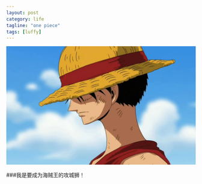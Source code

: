 ```yaml
---
layout: post
category: life
tagline: "one piece"
tags: [luffy]
---
```

![](/assets/images/7702.jpg)

###我是要成为海贼王的攻城狮！
